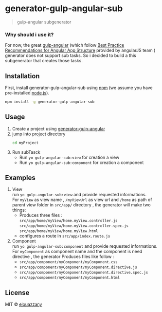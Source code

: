 # generator-gulp-angular-sub 
> gulp-angular subgenerator

### Why should i use it?
For now, the great [gulp-angular](https://github.com/Swiip/generator-gulp-angular) (which follow [Best Practice Recommendations for Angular App Structure](https://docs.google.com/document/d/1XXMvReO8-Awi1EZXAXS4PzDzdNvV6pGcuaF4Q9821Es/pub)  provided by angularJS team ) generator does not support sub tasks. So i decided to build a this subgenerator that creates those tasks.
 
## Installation

First, install generator-gulp-angular-sub using [npm](https://www.npmjs.com/) (we assume you have pre-installed [node.js](https://nodejs.org/)).

```bash
npm install -g generator-gulp-angular-sub
```

## Usage
1. Create a project using [generator-gulp-angular](https://github.com/Swiip/generator-gulp-angular)
2. jump into project directory
    ```bash
    cd myProject
    ```
3. Run subTasck
    - Run `yo gulp-angular-sub:view` for creation a view 
    - Run `yo gulp-angular-sub:component` for creation a component

## Examples
1. View  
run `yo gulp-angular-sub:view` and provide requested informations.   
 For `myView` as  view name , `/myViewUrl` as view url and `/home` as path of parent view folder in `src/app/` directory , the generator will make two things:  
   - Produces three files :  
        `src/app/home/myView/home.myView.controller.js`  
        `src/app/home/myView/home.myView.controller.spec.js`  
        `src/app/home/myView/home.myView.html`
   - configures a route in `src/app/index.route.js`
2. Component  
    run `yo gulp-angular-sub:component` and provide requested informations.   
    For `myComponent` as  component name and the component is need  directive , the generator Produces  files like follow :  
    - `src/app/component/myComponent/myComponent.css`
    - `src/app/component/myComponent/myComponent.directive.js`
    - `src/app/component/myComponent/myComponent.directive.spec.js`  
    - `src/app/component/myComponent/myComponent.html`
## License

MIT © [elouazzany](https://github.com/elouazzany)